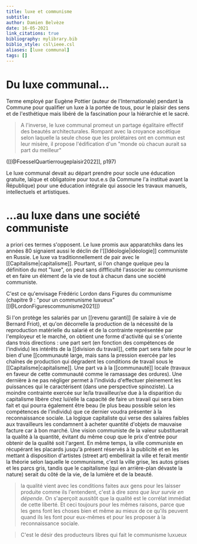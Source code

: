 ```yaml
---
title: luxe et communisme
subtitle:
author: Damien Belvèze
date: 16-05-2021
link_citations: true
bibliography: mylibrary.bib
biblio_style: csl\ieee.csl
aliases: [luxe communal]
tags: []
---
```


# Du luxe communal...

Terme employé par Eugène Pottier (auteur de l'Internationale) pendant la Commune pour qualifier un luxe à la portée de tous, pour le plaisir des sens et de l'esthétique mais libéré de la fascination pour la hiérarchie et le sacré. 

> A l'inverse, le luxe communal promeut un partage égalitaire effectif des beautés architecturales. Rompant avec la croyance ascétique selon laquelle la seule chose que les prolétaires ont en commun est leur misère, il propose l'édification d'un "monde où chacun aurait sa part du meilleur"

([[@FoesselQuartierrougeplaisir2022]], p197)

Le luxe communal devait au départ prendre pour socle une éducation gratuite, laïque et obligatoire pour tout.e.s (la Commune l'a institué avant la République) pour une éducation intégrale qui associe les travaux manuels, intellectuels et artistiques.

# ...au luxe dans une société communiste

a priori ces termes s'opposent. Le luxe promis aux apparatchiks dans les années 80 signaient aussi le déclin de l'[[Idéologie|idéologie]] communiste en Russie. 
Le luxe va traditionnellement de pair avec le [[Capitalisme|capitalisme]]. Pourtant, si l'on change quelque peu la définition du mot "luxe", on peut sans diffficulté l'associer au communisme et en faire un élément de la vie de tout à chacun dans une société communiste. 

C'est ce qu'envisage Frédéric Lordon dans Figures du communisme (chapitre 9 : "pour un communisme luxueux"[[@LordonFigurescommunisme2021]])

Si l'on protège les salariés par un [[revenu garanti]] (le salaire à vie de Bernard Friot), et qu'on décorrelle la production de la nécessité de la reproduction matérielle du salarié et de la contrainte représentée par l'employeur et le marché, on obtient une forme d'activité qui se s'oriente dans trois directions : une part sert (en fonction des compétences de l'individu) les intérêts de la [[division du travail]], cette part sera faite pour le bien d'une [[communauté large, mais sans la pression exercée par les chaînes de production qui dégradent les conditions de travail sous le [[Capitalisme|capitalisme]]. Une part va à la [[communauté]] locale (travaux en faveur de cette communauté comme le ramassage des ordures). Une dernière à ne pas négliger permet à l'individu d'effectuer pleinement les puissances qui le caractérisent (dans une perspective spinoziste). La moindre contrainte exercée sur le/la travailleur/se due à la disparition du capitalisme libère chez lui/elle la capacité de faire un travail qui sera bien fait et qui pourra également être beau (le plus beau possible selon les compétences de l'individu) que ce dernier voudra présenter à la reconnaissance sociale.
La logique capitaliste qui verse des salaires faibles aux travailleurs les condamnent à acheter quantité d'objets de mauvaise facture car à bon marché. Une vision communiste de la valeur substituerait la qualité à la quantité, évitant du même coup que le prix d'entrée pour obtenir de la qualité soit l'argent. 
En même temps, la ville communiste en récupérant les placards jusqu'à présent réservés à la publicité et en les mettant à disposition d'artistes (street art) embellirait la ville et ferait mentir la théorie selon laquelle le communisme, c'est la ville grise, les autos grises et les parcs gris, tandis que le capitalisme (qui en arrière-plan dévaste la nature) serait du côté de la vie, de la lumière et de la beauté. 

> la qualité vient avec les conditions faites aux gens pour les laisser produite comme ils l'entendent, c'est à dire *sans que leur survie en dépende*. On s'aperçoit aussitôt que la qualité est le corrélat immédiat de cette liberté. Et ceci toujours pour les mêmes raisons, parce que les gens font les choses bien et même au mieux de ce qu'ils peuvent quand ils les font pour eux-mêmes et pour les proposer à la reconnaissance sociale.

> C'est le désir des producteurs libres qui fait le communisme luxueux
